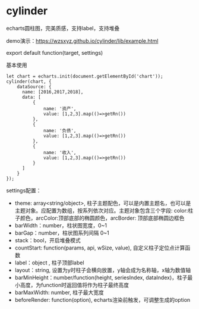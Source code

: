 # cylinder
echarts圆柱图，完美质感，支持label，支持堆叠

demo演示：https://wzsxyz.github.io/cylinder/lib/example.html

export default function(target, settings)

基本使用

    let chart = echarts.init(document.getElementById('chart'));
    cylinder(chart, {
        dataSource: {
          name: [2016,2017,2018],
          data: [
              {
                  name: '资产',
                  value: [1,2,3].map(()=>getRn())
              },
              {
                  name: '负债',
                  value: [1,2,3].map(()=>getRn())
              },
              {
                  name: '收入',
                  value: [1,2,3].map(()=>getRn())
              }
          ]
        }
    });

 settings配置：

 * theme: array<string/object>, 柱子主题配色，可以是内置主题名，也可以是主题对象。应配置为数组，按系列依次对应。主题对象包含三个字段: color:柱子颜色，arcColor:顶部底部的椭圆颜色，arcBorder: 顶部底部椭圆边框色
 * barWidth：number，柱状图宽度，0~1
 * barGap：number，柱状图系列间隔 0~1
 * stack：bool，开启堆叠模式
 * countStart: function(params, api, wSize, value), 自定义柱子定位点计算函数
 * label：object , 柱子顶部label
 * layout：string, 设置为y时柱子会横向放置，y轴会成为名称轴，x轴为数值轴
 * barMinHeight：number/function(height, seriesIndex, dataIndex)，柱子最小高度，为function时返回值将作为柱子最终高度
 * barMaxWidth: number, 柱子最大宽度
 * beforeRender: function(option), echarts渲染前触发，可调整生成的option
